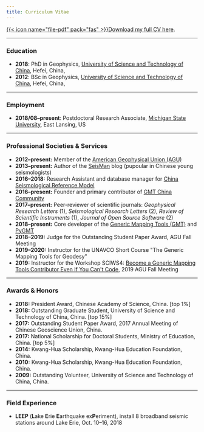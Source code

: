 ```yaml
---
title: Curriculum Vitae
---
```


[{{< icon name="file-pdf" pack="fas" >}}Download my full CV here](/files/Dongdong_Tian_CV.pdf).

---

### Education

- **2018**: PhD in Geophysics,
  [University of Science and Technology of China](http://en.ustc.edu.cn/), Hefei, China,
- **2012**: BSc in Geophysics,
  [University of Science and Technology of China](http://en.ustc.edu.cn/), Hefei, China,

---

### Employment

- **2018/08–present**: Postdoctoral Research Associate,
					   [Michigan State University](https://msu.edu/), East Lansing, US

---

### Professional Societies & Services

- **2012–present:** Member of the [American Geophysical Union (AGU)](https://sites.agu.org/)
- **2013–present:** Author of the [SeisMan](https://blog.seisman.info) blog (pupoular in Chinese young seismologists)
- **2016–2018:** Research Assistant and database manager for [China Seismological Reference Model](http://chinageorefmodel.org/)
- **2016–present:** Founder and primary contributor of [GMT China Community](http://gmt-china.org/)
- **2017–present:** Peer-reviewer of scientific journals:
                    *Geophysical Research Letters* (1),
                    *Seismological Research Letters* (2),
                    *Review of Scientific Instruments* (1),
                    *Journal of Open Source Software* (2)
- **2018–present:** Core developer of the [Generic Mapping Tools (GMT)](https://www.generic-mapping-tools.org/) and [PyGMT](https://www.pygmt.org/)
- **2018–2019:** Judge for the Outstanding Student Paper Award, AGU Fall Meeting
- **2019–2020:** Instructor for the UNAVCO Short Course "The Generic Mapping Tools for Geodesy"
- **2019:** Instructor for the Workshop SCIWS4: [Become a Generic Mapping Tools Contributor Even If You Can't Code](https://www.agu.org/Events/SCIWS4-Generic-Mapping-Tools), 2019 AGU Fall Meeting

---

### Awards & Honors

- **2018:** President Award, Chinese Academy of Science, China. [top 1%]
- **2018:** Outstanding Graduate Student, University of Science and Technology of China, China. [top 15%]
- **2017:** Outstanding Student Paper Award, 2017 Annual Meeting of Chinese Geoscience Union, China.
- **2017:** National Scholarship for Doctoral Students, Ministry of Education, China. [top 5%]
- **2014:** Kwang-Hua Scholarship, Kwang-Hua Education Foundation, China.
- **2010:** Kwang-Hua Scholarship, Kwang-Hua Education Foundation, China.
- **2009:** Outstanding Volunteer, University of Science and Technology of China, China.

---

### Field Experience

- **LEEP** (**L**ake **E**rie **E**arthquake ex**P**eriment),
  install 8 broadband seismic stations around Lake Erie,
  Oct. 10–16, 2018
